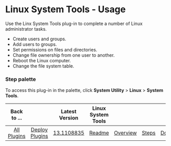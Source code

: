 
# Linux System Tools - Usage

Use the Linx System Tools plug-in to complete a number of Linux administrator tasks.

* Create users and groups.
* Add users to groups.
* Set permissions on files and directories.
* Change file ownership from one user to another.
* Reboot the Linux computer.
* Change the file system table.


### **Step palette**

To access this plug-in in the palette, click **System Utility** > **Linux** > **System Tools**.


|Back to ...||Latest Version|Linux System Tools ||||
| :---: | :---: | :---: | :---: | :---: | :---: | :---: |
|[All Plugins](../../index.md)|[Deploy Plugins](../README.md)|[13.1108835](https://raw.githubusercontent.com/UrbanCode/IBM-UCD-PLUGINS/main/files/LinuxSystemTools/LinuxSystemTools-13.1108835.zip)|[Readme](README.md)|[Overview](overview.md)|[Steps](steps.md)|[Downloads](downloads.md)|
